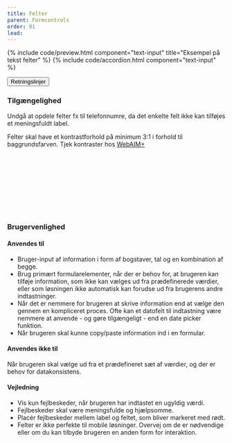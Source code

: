 ```yaml
---
title: Felter
parent: Formcontrols
order: 01
lead: 
---
```


{% include code/preview.html component="text-input" title="Eksempel på tekst felter" %}
{% include code/accordion.html component="text-input" %}
<div class="accordion accordion-bordered accordion-docs">
  <button class="button-unstyled accordion-button"
      aria-expanded="true" aria-controls="text-input-docs">
    Retningslinjer
  </button>
  <div id="text-input-docs" aria-hidden="false" class="accordion-content">
  <section>
      <h3 class="h4">Tilgængelighed</h3>
      <p>Undgå at opdele felter fx til telefonnumre, da det enkelte felt ikke kan tilføjes et meningsfuldt label.</p>
      <p>Felter skal have et kontrastforhold på minimum 3:1 i forhold til baggrundsfarven. Tjek kontraster hos <a href="https://webaim.org/resources/contrastchecker/" class="icon-link">WebAIM+ <svg class="icon-svg" focusable="false" aria-hidden="true" tabindex="-1"><use xlink:href="#open-in-new"></use></svg></a></p>
  </section>
  <section>
    <h3 class="h4">Brugervenlighed</h3>
    <h4 class="h5">Anvendes til</h4>
    <ul>
        <li>Bruger-input af information i form af bogstaver, tal og en kombination af begge.</li>
        <li>Brug primært formularelementer, når der er behov for, at brugeren kan tilføje information, som ikke kan vælges ud fra prædefinerede værdier, eller som løsningen ikke automatisk kan forudse ud fra brugerens andre indtastninger.</li>
        <li>Når det er nemmere for brugeren at skrive information end at vælge den gennem en kompliceret proces. Ofte kan et datofelt til indtastning være nemmere at anvende - og gøre tilgængeligt - end en date picker funktion.</li>
        <li>Når brugeren skal kunne copy/paste information ind i en formular.</li>
    </ul>
    <h4 class="h5">Anvendes ikke til</h4>
    <p>Når brugeren skal vælge ud fra et prædefineret sæt af værdier, og der er behov for datakonsistens.</p>
    <h4 class="h5">Vejledning</h4>
    <ul>
        <li>Vis kun fejlbeskeder, når brugeren har indtastet en ugyldig værdi.</li>
        <li>Fejlbeskeder skal være meningsfulde og hjælpsomme. </li>
        <li>Placér fejlbeskeder mellem label og feltet, som bliver markeret med rødt.</li>
        <li>Felter er ikke perfekte til mobile løsninger. Overvej om de er nødvendige eller om du kan tilbyde brugeren en anden form for interaktion.</li>
    </ul>
  </section>
  </div>
</div>
